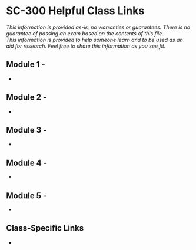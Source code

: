 # SC-300 Helpful Class Links

_This information is provided as-is, no warranties or guarantees.  There is no guarantee of passing an exam
based on the contents of this file.  
This information is provided to help someone learn and to be used as an aid for research.
Feel free to share this information as you see fit._

## Module 1 - <MODULE TITLE>
- 
  
## Module 2 - <MODULE TITLE>
- 

## Module 3 - <MODULE TITLE>
- 

## Module 4 - <MODULE TITLE>
- 

## Module 5 - <MODULE TITLE>
- 

## Class-Specific Links
- 
